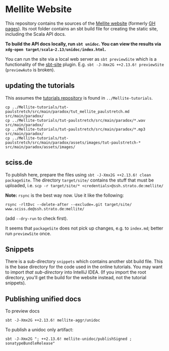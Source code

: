 # Mellite Website

This repository contains the sources of the [Mellite website](https://www.sciss.de/mellite/) (formerly [GH pages](http://sciss.github.io/Mellite/)).
Its root folder contains an sbt build file for creating the static site, including the Scala API docs.

__To build the API docs locally, run `sbt unidoc`. You can view the results via `xdg-open target/scala-2.13/unidoc/index.html`.__

You can run the site via a local web server as `sbt previewSite` which is a functionality of the [sbt-site](https://github.com/sbt/sbt-site) plugin.
E.g. `sbt -J-Xmx2G ++2.13.6! previewSite` (`previewAuto` is broken).

## updating the tutorials

This assumes the [tutorials repository](https://git.iem.at/sciss/Mellite-tutorials) is found in `../Mellite-tutorials`.

    cp ../Mellite-tutorials/tut-paulstretch/src/main/paradox/tut_mellite_paulstretch.md src/main/paradox/
    cp ../Mellite-tutorials/tut-paulstretch/src/main/paradox/*.wav src/main/paradox/
    cp ../Mellite-tutorials/tut-paulstretch/src/main/paradox/*.mp3 src/main/paradox/
    cp ../Mellite-tutorials/tut-paulstretch/src/main/paradox/assets/images/tut-paulstretch-* src/main/paradox/assets/images/

## sciss.de

To publish here, prepare the files using `sbt -J-Xmx2G ++2.13.6! clean packageSite`. The directory `target/site/` contains the stuff
that must be uploaded, i.e. `scp -r target/site/* <credentials>@ssh.strato.de:mellite/`

__Note:__ `rsync` is the best way now. Use it like the following:

    rsync -rltDvc --delete-after --exclude=.git target/site/ www.sciss.de@ssh.strato.de:mellite/

(add `--dry-run` to check first).

It seems that `packageSite` does not pick up changes, e.g. to `index.md`; better run `previewSite` once.

## Snippets

There is a sub-directory `snippets` which contains another sbt build file. This is the base directory for the code used in the online
tutorials. You may want to import _that sub-directory_ into IntelliJ IDEA. (If you import the root directory, you'll get the build
for the website instead, not the tutorial snippets).

## Publishing unified docs

To preview docs

    sbt -J-Xmx2G ++2.13.6! mellite-aggr/unidoc

To publish a unidoc only artifact:

    sbt -J-Xmx2G "; ++2.13.6! mellite-unidoc/publishSigned ; sonatypeBundleRelease"

